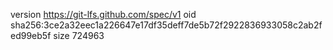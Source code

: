 version https://git-lfs.github.com/spec/v1
oid sha256:3ce2a32eec1a226647e17df35deff7de5b72f2922836933058c2ab2fed99eb5f
size 724963

